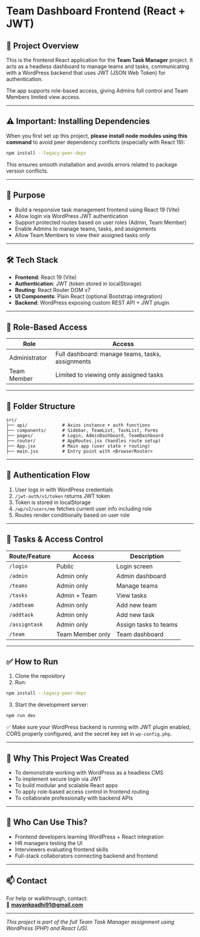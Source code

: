 # Team Dashboard Frontend (React + JWT)

## 📌 Project Overview
This is the frontend React application for the **Team Task Manager** project. It acts as a headless dashboard to manage teams and tasks, communicating with a WordPress backend that uses JWT (JSON Web Token) for authentication.

The app supports role-based access, giving Admins full control and Team Members limited view access.

---

## ⚠️ Important: Installing Dependencies

When you first set up this project, **please install node modules using this command** to avoid peer dependency conflicts (especially with React 19):

```bash
npm install --legacy-peer-deps
```

This ensures smooth installation and avoids errors related to package version conflicts.

---

## 🎯 Purpose

- Build a responsive task management frontend using React 19 (Vite)
- Allow login via WordPress JWT authentication
- Support protected routes based on user roles (Admin, Team Member)
- Enable Admins to manage teams, tasks, and assignments
- Allow Team Members to view their assigned tasks only

---

## 🛠 Tech Stack

- **Frontend**: React 19 (Vite)
- **Authentication**: JWT (token stored in localStorage)
- **Routing**: React Router DOM v7
- **UI Components**: Plain React (optional Bootstrap integration)
- **Backend**: WordPress exposing custom REST API + JWT plugin

---

## 👥 Role-Based Access

| Role          | Access                                         |
|---------------|------------------------------------------------|
| Administrator | Full dashboard: manage teams, tasks, assignments |
| Team Member   | Limited to viewing only assigned tasks         |

---

## 🧱 Folder Structure

```
src/
├── api/             # Axios instance + auth functions
├── components/      # Sidebar, TeamList, TaskList, Forms
├── pages/           # Login, AdminDashboard, TeamDashboard
├── router/          # AppRoutes.jsx (handles route setup)
├── App.jsx          # Main app (user state + routing)
├── main.jsx         # Entry point with <BrowserRouter>
```

---

## 🔐 Authentication Flow

1. User logs in with WordPress credentials
2. `/jwt-auth/v1/token` returns JWT token
3. Token is stored in localStorage
4. `/wp/v2/users/me` fetches current user info including role
5. Routes render conditionally based on user role

---

## 🚀 Tasks & Access Control

| Route/Feature | Access           | Description                |
|---------------|------------------|----------------------------|
| `/login`      | Public           | Login screen               |
| `/admin`      | Admin only       | Admin dashboard            |
| `/teams`      | Admin only       | Manage teams               |
| `/tasks`      | Admin + Team     | View tasks                 |
| `/addteam`    | Admin only       | Add new team               |
| `/addtask`    | Admin only       | Add new task               |
| `/assigntask` | Admin only       | Assign tasks to teams      |
| `/team`       | Team Member only | Team dashboard             |

---

## ✅ How to Run

1. Clone the repository
2. Run:

```bash
npm install --legacy-peer-deps
```

3. Start the development server:

```bash
npm run dev
```

✅ Make sure your WordPress backend is running with JWT plugin enabled, CORS properly configured, and the secret key set in `wp-config.php`.

---

## 🧠 Why This Project Was Created

- To demonstrate working with WordPress as a headless CMS
- To implement secure login via JWT
- To build modular and scalable React apps
- To apply role-based access control in frontend routing
- To collaborate professionally with backend APIs

---

## 🤝 Who Can Use This?

- Frontend developers learning WordPress + React integration
- HR managers testing the UI
- Interviewers evaluating frontend skills
- Full-stack collaborators connecting backend and frontend

---

## 📫 Contact

For help or walkthrough, contact:  
📧 **mayankpadhi91@gmail.com**

---

_This project is part of the full Team Task Manager assignment using WordPress (PHP) and React (JS)._
